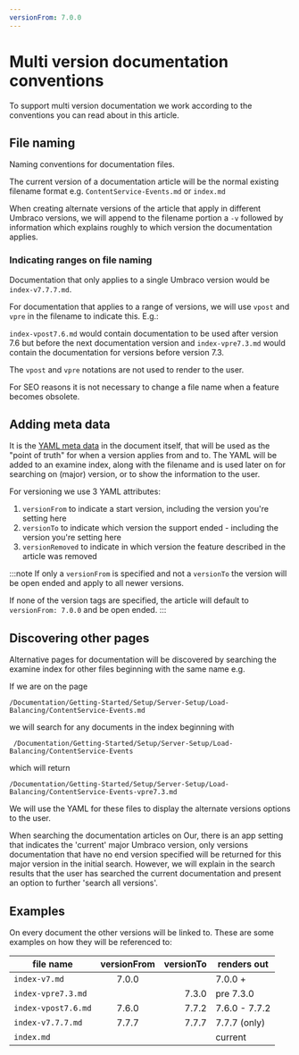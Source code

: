 ```yaml
---
versionFrom: 7.0.0
---
```


# Multi version documentation conventions

To support multi version documentation we work according to the conventions you can read about in this article.

## File naming

Naming conventions for documentation files.

The current version of a documentation article will be the normal existing filename format e.g. `ContentService-Events.md` or `index.md`

When creating alternate versions of the article that apply in different Umbraco versions, we will append to the filename portion a `-v` followed by information which explains roughly to which version the documentation applies.

### Indicating ranges on file naming

Documentation that only applies to a single Umbraco version would be `index-v7.7.7.md`.

For documentation that applies to a range of versions, we will use `vpost` and `vpre` in the filename to indicate this. E.g.:

`index-vpost7.6.md` would contain documentation to be used after version 7.6 but before the next documentation version
and `index-vpre7.3.md` would contain the documentation for versions before version 7.3.

The `vpost` and `vpre` notations are not used to render to the user.

For SEO reasons it is not necessary to change a file name when a feature becomes obsolete.  

## Adding meta data

It is the [YAML meta data](adding-metadata.md) in the document itself, that will be used as the "point of truth" for when a version applies from and to.
The YAML will be added to an examine index, along with the filename and is used later on for searching on (major) version, or to show the information to the user.

For versioning we use 3 YAML attributes:

1. `versionFrom` to indicate a start version, including the version you're setting here
2. `versionTo` to indicate which version the support ended - including the version you're setting here
3. `versionRemoved` to indicate in which version the feature described in the article was removed

:::note
If only a `versionFrom` is specified and not a `versionTo` the version will be open ended and apply to all newer versions.

If none of the version tags are specified, the article will default to `versionFrom: 7.0.0` and be open ended.
:::

## Discovering other pages

Alternative pages for documentation will be discovered by searching the examine index for other files beginning with the same name e.g.

If we are on the page

    /Documentation/Getting-Started/Setup/Server-Setup/Load-Balancing/ContentService-Events.md

we will search for any documents in the index beginning with

     /Documentation/Getting-Started/Setup/Server-Setup/Load-Balancing/ContentService-Events

which will return

    /Documentation/Getting-Started/Setup/Server-Setup/Load-Balancing/ContentService-Events-vpre7.3.md

We will use the YAML for these files to display the alternate versions options to the user.

When searching the documentation articles on Our, there is an app setting that indicates the 'current' major Umbraco version, only versions documentation that have no end version specified will be returned for this major version in the initial search. However, we will explain in the search results that the user has searched the current documentation and present an option to further 'search all versions'.

## Examples

On every document the other versions will be linked to. These are some examples on how they will be referenced to:

file name                             | versionFrom  | versionTo | renders out
-------                               |:------------:|     -----:| ---        
`index-v7.md`                         | 7.0.0        |           | 7.0.0 +
`index-vpre7.3.md`                   |              | 7.3.0     | pre 7.3.0
`index-vpost7.6.md`                  | 7.6.0        | 7.7.2     | 7.6.0 - 7.7.2
`index-v7.7.7.md`                     | 7.7.7        | 7.7.7     | 7.7.7 (only)
`index.md`                            |              |           | current

